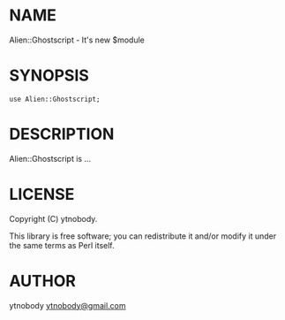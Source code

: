 # NAME

Alien::Ghostscript - It's new $module

# SYNOPSIS

    use Alien::Ghostscript;

# DESCRIPTION

Alien::Ghostscript is ...

# LICENSE

Copyright (C) ytnobody.

This library is free software; you can redistribute it and/or modify
it under the same terms as Perl itself.

# AUTHOR

ytnobody <ytnobody@gmail.com>
